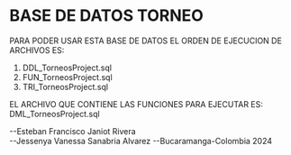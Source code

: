 # BASE DE DATOS TORNEO
PARA PODER USAR ESTA BASE DE DATOS EL ORDEN DE EJECUCION DE ARCHIVOS ES:
1) DDL_TorneosProject.sql
2) FUN_TorneosProject.sql
3) TRI_TorneosProject.sql

EL ARCHIVO QUE CONTIENE LAS FUNCIONES PARA EJECUTAR ES: DML_TorneosProject.sql

--Esteban Francisco Janiot Rivera  
--Jessenya Vanessa Sanabria Alvarez
--Bucaramanga-Colombia 2024
